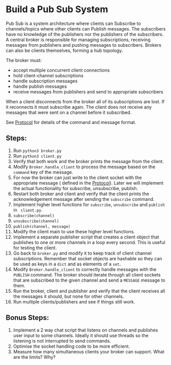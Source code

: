 # Build a Pub Sub System

Pub Sub is a system architecture where clients can Subscribe to channels/topics where other clients can Publish messages. The subscribers have no knowledge of the publishers nor the publishers of the subscribers. A central broker is responsible for managing subscriptions, receiving messages from publishers and pushing messages to subscribers. Brokers can also be clients themselves, forming a hub topology.

The broker must:
  * accept multiple concurrent client connections
  * hold client-channel subscriptions
  * handle subscription messages
  * handle publish messages
  * receive messages from publishers and send to appropriate subscribers

When a client disconnects from the broker all of its subscriptions are lost. If it reconnects it must subscribe again. The client does not receive any messages that were sent on a channel before it subscribed.

See [Protocol](protocol.md) for details of the command and message format.


## Steps:
 1. Run `python3 broker.py`
 1. Run `python3 client.py`
 1. Verify that both work and the broker prints the message from the client.
 1. Modify `Broker.handle_client` to process the message based on the `command` key of the  message.
  1. For now the broker can just write to the client socket with the appropriate message ( defined in the [Protocol](protocol.md)). Later we will implement the actual  functionality for subscribe, unsubscribe, publish.
 1. Restart both broker and client and verify that the client prints the acknowledgement  message after sending the `subscribe` command.
 1. Implement higher level functions for `subscribe`, `unsubscribe` and `publish` in ` client.py`.
  1. `subscribe(channel)`
  1. `unsubscribe(channel)`
  1. `publish(channel, message)`
 1. Modify the client main to use these higher level functions.
 1. Implement a separate publisher script that creates a client object that publishes to one  or more channels in a loop every second. This is useful for testing the client.
 1. Go back to `broker.py` and modify it to keep track of client channel subscriptions.  Remember that socket objects are hashable so they can be used as keys in a `dict` and as  elements of a `set`.
 1. Modify `Broker.handle_client` to correctly handle messages with the `PUBLISH` command.  The broker should iterate through all client sockets that are subscribed to the given  channel and send a `MESSAGE` message to them.
 1. Run the broker, client and publisher and verify that the client receives all the  messages it should, but none for other channels.
 1. Run multiple clients/publishers and see if things still work.

## Bonus Steps:
 1. Implement a 2 way chat script that listens on channels and publishes user input to some channels. Ideally it should use threads so the listening is not interrupted to send commands.
 1. Optimise the socket handling code to be more efficient.
 1. Measure how many simultaneous clients your broker can support. What are the limits? Why?
